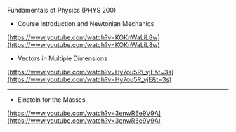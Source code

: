 Fundamentals of Physics \(PHYS 200\)

* Course Introduction and Newtonian Mechanics

[https://www.youtube.com/watch?v=KOKnWaLiL8w](https://www.youtube.com/watch?v=KOKnWaLiL8w)

* Vectors in Multiple Dimensions

[https://www.youtube.com/watch?v=Hy7ou5R\_vjE&t=3s](https://www.youtube.com/watch?v=Hy7ou5R_vjE&t=3s)

---

* Einstein for the Masses

[https://www.youtube.com/watch?v=3enwR6e9V9A](https://www.youtube.com/watch?v=3enwR6e9V9A)

